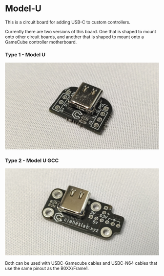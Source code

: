 # Model-U

This is a circuit board for adding USB-C to custom controllers.

Currently there are two versions of this board. One that is shaped to mount onto other circuit boards, and another that is shaped to mount onto a GameCube controller motherboard.

### Type 1 - Model U
![image](img/model_u.jpg)
### Type 2 - Model U GCC
![image](img/model_u_gcc.jpg)

Both can be used with USBC-Gamecube cables and USBC-N64 cables that use the same pinout as the B0XX/Frame1.